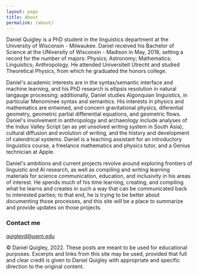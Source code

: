```yaml
---
layout: page
title: About
permalink: /about/
---
```


Daniel Quigley is a PhD student in the linguistics department at the University of Wisconsin - Milwaukee. Daniel received his Bachelor of Science at the UNiversity of Wisconsin - Madison in May, 2018, setting a record for the number of majors: Physics; Astronomy; Mathematics; Linguistics; Anthropology. He attended Universiteit Utrecht and studied Theoretical Physics, from which he graduated the honors college. 

Daniel's academic interests are in the syntax/semantic interface and machine learning, and his PhD research is ellipsis resolution in natural langauge processing; additionally, Daniel studies Algonquian linguistics, in particular Menominee syntax and semantics. His interests in physics and mathematics are entwined, and concern gravitational physics, diferential geometry, geometric partial differential equations, and geometric flows. Daniel's involvement in anthropology and archaeology include analyses of the Indus Valley Script (an as yet unsolved writing system in South Asia), cultural diffusion and evolution of writing, and the history and development of calendrical systems. Daniel is a teaching assistant for an introductory linguistics course, a freelance mathematics and physics tutor, and a Genius technician at Apple.

Daniel's ambitions and current projects revolve around exploring frontiers of linguistic and AI research, as well as compiling and writing learning materials for science communication, education, and inclusivity in his areas of interest. He spends much of his time learning, creating, and compiling what he learns and creates in such a way that can be communicated back to interested parties; to that end, he is trying to be better about documenting those processes, and this site will be a place to summarize and provide updates on those projects.

### Contact me

[quigleyd@uwm.edu](mailto:quigleyd@uwm.edu)

© Daniel Quigley, 2022. These posts are meant to be used for educational purposes. Excerpts and links from this site may be used, provided that full and clear credit is given to Daniel Quigley with appropriate and specific direction to the original content.
